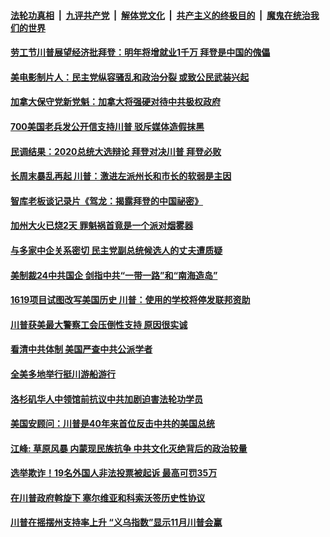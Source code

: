 

####  [法轮功真相](../../../../basic/blob/master/README.md?t=09081431) &nbsp;|&nbsp; [九评共产党](../../../../9ping.md/blob/master/README.md?t=09081431) &nbsp;|&nbsp; [解体党文化](../../../../jtdwh.md/blob/master/README.md?t=09081431)  &nbsp;|&nbsp; [共产主义的终极目的](../../../../gczydzjmd.md/blob/master/README.md?t=09081431) &nbsp;|&nbsp; [魔鬼在统治我们的世界](../../../../mgztzwmdsj.md/blob/master/README.md?t=09081431) 

#### [劳工节川普展望经济批拜登：明年将增就业1千万  拜登是中国的傀儡](../pages/soh6/419218.md?t=09081431) 
#### [美电影制片人：民主党纵容骚乱和政治分裂 或致公民武装兴起](../pages/soh6/419185.md?t=09081431) 
#### [加拿大保守党新党魁：加拿大将强硬对待中共极权政府](../pages/soh6/419212.md?t=09081431) 
#### [700美国老兵发公开信支持川普  驳斥媒体造假抹黑](../pages/soh6/419209.md?t=09081431) 
#### [民调结果：2020总统大选辩论 拜登对决川普 拜登必败](../pages/soh6/419182.md?t=09081431) 
#### [长周末暴乱再起 川普：激进左派州长和市长的软弱是主因](../pages/soh6/419179.md?t=09081431) 
#### [智库老板谈记录片《驾龙：揭露拜登的中国祕密》  ](../pages/soh6/419158.md?t=09081431) 
#### [加州大火已烧2天  罪魁祸首竟是一个派对烟雾器](../pages/soh6/419140.md?t=09081431) 
#### [与多家中企关系密切 民主党副总统候选人的丈夫遭质疑](../pages/soh6/419122.md?t=09081431) 
#### [美制裁24中共国企  剑指中共“一带一路”和“南海造岛”](../pages/soh6/418927.md?t=09081431) 
#### [1619项目试图改写美国历史 川普：使用的学校将停发联邦资助](../pages/soh6/418909.md?t=09081431) 
#### [川普获美最大警察工会压倒性支持  原因很实诚](../pages/soh6/418873.md?t=09081431) 
#### [看清中共体制 美国严查中共公派学者](../pages/soh6/418870.md?t=09081431) 
#### [全美多地举行挺川游船游行](../pages/soh6/418741.md?t=09081431) 
#### [洛杉矶华人中领馆前抗议中共加剧迫害法轮功学员](../pages/soh6/418729.md?t=09081431) 
#### [美国安顾问：川普是40年来首位反击中共的美国总统](../pages/soh6/418687.md?t=09081431) 
#### [江峰: 草原风暴 内蒙现民族抗争 中共文化灭绝背后的政治较量](../pages/soh6/418684.md?t=09081431) 
#### [选举欺诈！19名外国人非法投票被起诉 最高可罚35万](../pages/soh6/418660.md?t=09081431) 
#### [在川普政府斡旋下 塞尔维亚和科索沃签历史性协议](../pages/soh6/418645.md?t=09081431) 
#### [川普在摇摆州支持率上升 “义乌指数”显示11月川普会赢](../pages/soh6/418630.md?t=09081431) 
